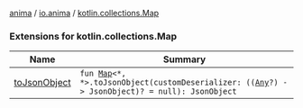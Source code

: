 [anima](../../index.md) / [io.anima](../index.md) / [kotlin.collections.Map](./index.md)

### Extensions for kotlin.collections.Map

| Name | Summary |
|---|---|
| [toJsonObject](to-json-object.md) | `fun `[`Map`](https://kotlinlang.org/api/latest/jvm/stdlib/kotlin.collections/-map/index.html)`<*, *>.toJsonObject(customDeserializer: ((`[`Any`](https://kotlinlang.org/api/latest/jvm/stdlib/kotlin/-any/index.html)`?) -> JsonObject)? = null): JsonObject` |
